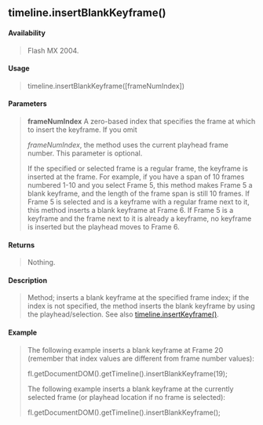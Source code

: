 ## timeline.insertBlankKeyframe()

#### Availability

> Flash MX 2004.

#### Usage

> timeline.insertBlankKeyframe(\[frameNumIndex\])

#### Parameters

> **frameNumIndex** A zero-based index that specifies the frame at which to insert the keyframe. If you omit
>
> *frameNumIndex*, the method uses the current playhead frame number. This parameter is optional.
>
> If the specified or selected frame is a regular frame, the keyframe is inserted at the frame. For example, if you have a span of 10 frames numbered 1-10 and you select Frame 5, this method makes Frame 5 a blank keyframe, and the length of the frame span is still 10 frames. If Frame 5 is selected and is a keyframe with a regular frame next to it, this method inserts a blank keyframe at Frame 6. If Frame 5 is a keyframe and the frame next to it is already a keyframe, no keyframe is inserted but the playhead moves to Frame 6.

#### Returns

> Nothing.

#### Description

> Method; inserts a blank keyframe at the specified frame index; if the index is not specified, the method inserts the blank keyframe by using the playhead/selection. See also [timeline.insertKeyframe()](#_bookmark1063).

#### Example

> The following example inserts a blank keyframe at Frame 20 (remember that index values are different from frame number values):
>
> fl.getDocumentDOM().getTimeline().insertBlankKeyframe(19);
>
> The following example inserts a blank keyframe at the currently selected frame (or playhead location if no frame is selected):
>
> fl.getDocumentDOM().getTimeline().insertBlankKeyframe();

